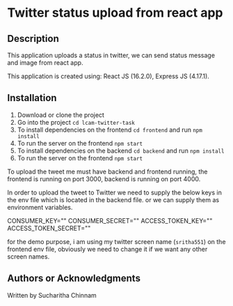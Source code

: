 #  Twitter status upload from react app

## Description
This application uploads a status in twitter, we can send status message and image from react app.

This application is created using: React JS (16.2.0), Express JS (4.17.1).

## Installation
1. Download or clone the project
2. Go into the project `cd lcam-twitter-task`
3. To install dependencies on the frontend `cd frontend` and run `npm install`
4. To run the server on the frontend `npm start`
5. To install dependencies on the backend `cd backend` and run `npm install`
6. To run the server on the frontend `npm start`

To upload the tweet me must have backend and frontend running, the frontend is running on port 3000, backend is running on port 4000.

In order to upload the tweet to Twitter we need to supply the below keys in the env file which is located in the backend file. or we can supply them as environment variables.

CONSUMER_KEY=""
CONSUMER_SECRET=""
ACCESS_TOKEN_KEY=""
ACCESS_TOKEN_SECRET=""

for the demo purpose, i am using my twitter screen name (`sritha551`) on the frontend env file, obviously we need to change it if we want any other screen names.

## Authors or Acknowledgments

Written by Sucharitha Chinnam

